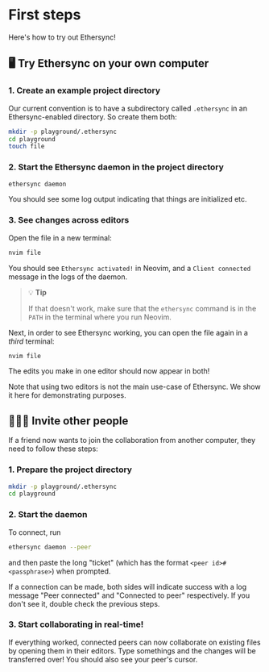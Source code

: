 <!--
SPDX-FileCopyrightText: 2024 blinry <mail@blinry.org>
SPDX-FileCopyrightText: 2024 zormit <nt4u@kpvn.de>

SPDX-License-Identifier: CC-BY-SA-4.0
-->

# First steps

Here's how to try out Ethersync!

## 🖥 Try Ethersync on your own computer

### 1. Create an example project directory

Our current convention is to have a subdirectory called `.ethersync` in an Ethersync-enabled directory. So create them both:

```bash
mkdir -p playground/.ethersync
cd playground
touch file
```

### 2. Start the Ethersync daemon in the project directory

```bash
ethersync daemon
```

You should see some log output indicating that things are initialized etc.

### 3. See changes across editors

Open the file in a new terminal:

```bash
nvim file
```

You should see `Ethersync activated!` in Neovim, and a `Client connected` message in the logs of the daemon.

> 💡 **Tip**
>
> If that doesn't work, make sure that the `ethersync` command is in the `PATH` in the terminal where you run Neovim.

Next, in order to see Ethersync working, you can open the file again in a *third* terminal:

```bash
nvim file
```
The edits you make in one editor should now appear in both!

Note that using two editors is not the main use-case of Ethersync. We show it here for demonstrating purposes.


## 🧑‍🤝‍🧑 Invite other people

If a friend now wants to join the collaboration from another computer, they need to follow these steps:

### 1. Prepare the project directory

```bash
mkdir -p playground/.ethersync
cd playground
```

### 2. Start the daemon

To connect, run

```bash
ethersync daemon --peer
```

and then paste the long "ticket" (which has the format `<peer id>#<passphrase>`) when prompted.

If a connection can be made, both sides will indicate success with a log message "Peer connected" and "Connected to peer" respectively. If you don't see it, double check the previous steps.

### 3. Start collaborating in real-time!

If everything worked, connected peers can now collaborate on existing files by opening them in their editors.
Type somethings and the changes will be transferred over!
You should also see your peer's cursor.
